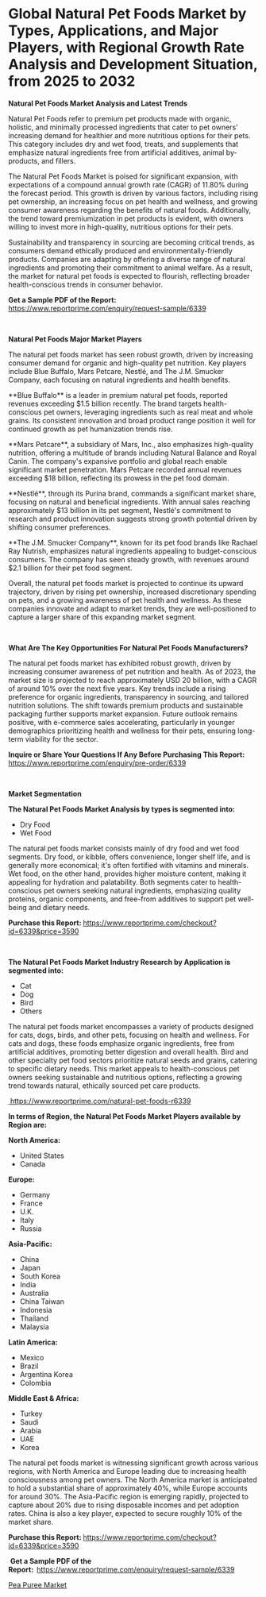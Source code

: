 <p><h1>Global Natural Pet Foods Market by Types, Applications, and Major Players, with Regional Growth Rate Analysis and Development Situation, from 2025 to 2032</h1></p><p><strong>Natural Pet Foods Market Analysis and Latest Trends</strong></p>
<p><p>Natural Pet Foods refer to premium pet products made with organic, holistic, and minimally processed ingredients that cater to pet owners' increasing demand for healthier and more nutritious options for their pets. This category includes dry and wet food, treats, and supplements that emphasize natural ingredients free from artificial additives, animal by-products, and fillers.</p><p>The Natural Pet Foods Market is poised for significant expansion, with expectations of a compound annual growth rate (CAGR) of 11.80% during the forecast period. This growth is driven by various factors, including rising pet ownership, an increasing focus on pet health and wellness, and growing consumer awareness regarding the benefits of natural foods. Additionally, the trend toward premiumization in pet products is evident, with owners willing to invest more in high-quality, nutritious options for their pets.</p><p>Sustainability and transparency in sourcing are becoming critical trends, as consumers demand ethically produced and environmentally-friendly products. Companies are adapting by offering a diverse range of natural ingredients and promoting their commitment to animal welfare. As a result, the market for natural pet foods is expected to flourish, reflecting broader health-conscious trends in consumer behavior.</p></p>
<p><strong>Get a Sample PDF of the Report:&nbsp;</strong> <a href="https://www.reportprime.com/enquiry/request-sample/6339?utm_campaign=2792&utm_medium=2&utm_source=Github&utm_content=ia&utm_term=19032025&utm_id=natural-pet-foods">https://www.reportprime.com/enquiry/request-sample/6339</a></p>
<p>&nbsp;</p>
<p><strong>Natural Pet Foods Major Market Players</strong></p>
<p><p>The natural pet foods market has seen robust growth, driven by increasing consumer demand for organic and high-quality pet nutrition. Key players include Blue Buffalo, Mars Petcare, Nestlé, and The J.M. Smucker Company, each focusing on natural ingredients and health benefits.</p><p>**Blue Buffalo** is a leader in premium natural pet foods, reported revenues exceeding $1.5 billion recently. The brand targets health-conscious pet owners, leveraging ingredients such as real meat and whole grains. Its consistent innovation and broad product range position it well for continued growth as pet humanization trends rise.</p><p>**Mars Petcare**, a subsidiary of Mars, Inc., also emphasizes high-quality nutrition, offering a multitude of brands including Natural Balance and Royal Canin. The company's expansive portfolio and global reach enable significant market penetration. Mars Petcare recorded annual revenues exceeding $18 billion, reflecting its prowess in the pet food domain.</p><p>**Nestlé**, through its Purina brand, commands a significant market share, focusing on natural and beneficial ingredients. With annual sales reaching approximately $13 billion in its pet segment, Nestlé's commitment to research and product innovation suggests strong growth potential driven by shifting consumer preferences.</p><p>**The J.M. Smucker Company**, known for its pet food brands like Rachael Ray Nutrish, emphasizes natural ingredients appealing to budget-conscious consumers. The company has seen steady growth, with revenues around $2.1 billion for their pet food segment.</p><p>Overall, the natural pet foods market is projected to continue its upward trajectory, driven by rising pet ownership, increased discretionary spending on pets, and a growing awareness of pet health and wellness. As these companies innovate and adapt to market trends, they are well-positioned to capture a larger share of this expanding market segment.</p></p>
<p>&nbsp;</p>
<p><strong>What Are The Key Opportunities For Natural Pet Foods Manufacturers?</strong></p>
<p><p>The natural pet foods market has exhibited robust growth, driven by increasing consumer awareness of pet nutrition and health. As of 2023, the market size is projected to reach approximately USD 20 billion, with a CAGR of around 10% over the next five years. Key trends include a rising preference for organic ingredients, transparency in sourcing, and tailored nutrition solutions. The shift towards premium products and sustainable packaging further supports market expansion. Future outlook remains positive, with e-commerce sales accelerating, particularly in younger demographics prioritizing health and wellness for their pets, ensuring long-term viability for the sector.</p></p>
<p><strong>Inquire or Share Your Questions If Any Before Purchasing This Report:</strong> <a href="https://www.reportprime.com/enquiry/pre-order/6339?utm_campaign=2792&utm_medium=2&utm_source=Github&utm_content=ia&utm_term=19032025&utm_id=natural-pet-foods">https://www.reportprime.com/enquiry/pre-order/6339</a></p>
<p>&nbsp;</p>
<p><strong>Market Segmentation</strong></p>
<p><strong>The Natural Pet Foods Market Analysis by types is segmented into:</strong></p>
<p><ul><li>Dry Food</li><li>Wet Food</li></ul></p>
<p><p>The natural pet foods market consists mainly of dry food and wet food segments. Dry food, or kibble, offers convenience, longer shelf life, and is generally more economical; it's often fortified with vitamins and minerals. Wet food, on the other hand, provides higher moisture content, making it appealing for hydration and palatability. Both segments cater to health-conscious pet owners seeking natural ingredients, emphasizing quality proteins, organic components, and free-from additives to support pet well-being and dietary needs.</p></p>
<p><strong>Purchase this Report:&nbsp;</strong><a href="https://www.reportprime.com/checkout?id=6339&price=3590&utm_campaign=2792&utm_medium=2&utm_source=Github&utm_content=ia&utm_term=19032025&utm_id=natural-pet-foods">https://www.reportprime.com/checkout?id=6339&price=3590</a></p>
<p>&nbsp;</p>
<p><strong>The Natural Pet Foods Market Industry Research by Application is segmented into:</strong></p>
<p><ul><li>Cat</li><li>Dog</li><li>Bird</li><li>Others</li></ul></p>
<p><p>The natural pet foods market encompasses a variety of products designed for cats, dogs, birds, and other pets, focusing on health and wellness. For cats and dogs, these foods emphasize organic ingredients, free from artificial additives, promoting better digestion and overall health. Bird and other specialty pet food sectors prioritize natural seeds and grains, catering to specific dietary needs. This market appeals to health-conscious pet owners seeking sustainable and nutritious options, reflecting a growing trend towards natural, ethically sourced pet care products.</p></p>
<p><a href="https://www.reportprime.com/natural-pet-foods-r6339?utm_campaign=2792&utm_medium=2&utm_source=Github&utm_content=ia&utm_term=19032025&utm_id=natural-pet-foods">&nbsp;https://www.reportprime.com/natural-pet-foods-r6339</a></p>
<p><strong>In terms of Region, the Natural Pet Foods Market Players available by Region are:</strong></p>
<p>
    <p> <strong> North America: </strong>
        <ul>
            <li>United States</li>
            <li>Canada</li>
        </ul>
        </p> 
    <p> <strong> Europe: </strong>
        <ul>
            <li>Germany</li>
            <li>France</li>
            <li>U.K.</li>
            <li>Italy</li>
            <li>Russia</li>
        </ul>
        </p> 
    <p> <strong> Asia-Pacific: </strong>
        <ul>
            <li>China</li>
            <li>Japan</li>
            <li>South Korea</li>
            <li>India</li>
            <li>Australia</li>
            <li>China Taiwan</li>
            <li>Indonesia</li>
            <li>Thailand</li>
            <li>Malaysia</li>
        </ul>
        </p> 
    <p> <strong> Latin America: </strong>
        <ul>
            <li>Mexico</li>
            <li>Brazil</li>
            <li>Argentina Korea</li>
            <li>Colombia</li>
        </ul>
        </p> 
    <p> <strong> Middle East & Africa: </strong>
        <ul>
            <li>Turkey</li>
            <li>Saudi</li>
            <li>Arabia</li>
            <li>UAE</li>
            <li>Korea</li>
        </ul>
    </p>
    </p>
<p><p>The natural pet foods market is witnessing significant growth across various regions, with North America and Europe leading due to increasing health consciousness among pet owners. The North America market is anticipated to hold a substantial share of approximately 40%, while Europe accounts for around 30%. The Asia-Pacific region is emerging rapidly, projected to capture about 20% due to rising disposable incomes and pet adoption rates. China is also a key player, expected to secure roughly 10% of the market share.</p></p>
<p><strong>Purchase this Report: </strong><a href="https://www.reportprime.com/checkout?id=6339&price=3590&utm_campaign=2792&utm_medium=2&utm_source=Github&utm_content=ia&utm_term=19032025&utm_id=natural-pet-foods">https://www.reportprime.com/checkout?id=6339&price=3590</a></p>
<p>&nbsp;<strong>Get a Sample PDF of the Report:&nbsp;&nbsp;</strong><a href="https://www.reportprime.com/enquiry/request-sample/6339?utm_campaign=2792&utm_medium=2&utm_source=Github&utm_content=ia&utm_term=19032025&utm_id=natural-pet-foods">https://www.reportprime.com/enquiry/request-sample/6339</a></p>
<p><strong></strong></p>
<p><p><a href="https://github.com/matotwipff14/Market-Research-Report-List-1/blob/main/pea-puree-market.md?utm_campaign=2792&utm_medium=2&utm_source=Github&utm_content=ia&utm_term=19032025&utm_id=natural-pet-foods">Pea Puree Market</a></p></p>